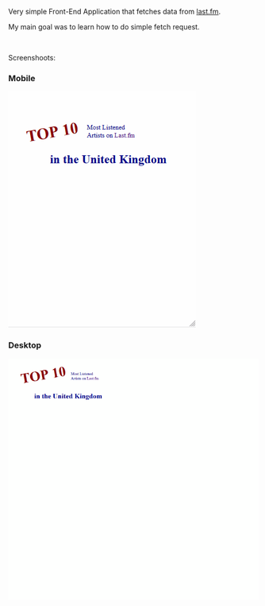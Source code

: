 Very simple Front-End Application that fetches data from [last.fm](https://www.last.fm).

My main goal was to learn how to do simple fetch request.

<br>

Screenshoots:
### Mobile 
  ![mobile screenshot](gifs/mobile.gif)

### Desktop 
 ![desktop screenshot](gifs/desktop.gif)

